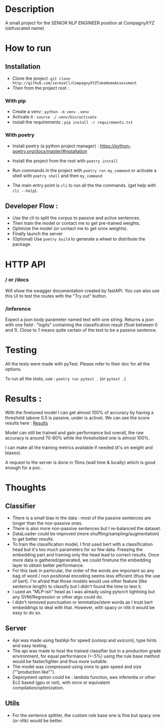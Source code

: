 # Description
A small project for the SENIOR NLP ENGINEER position at CompagnyXYZ (obfuscated name)

# How to run
## Installation
- Clone the project. `git clone http://github.com/ierezell/CompagnyXYZTakeHomeAssessment`
- Then from the project root :

### With pip 
- Create a venv : `python -m venv .venv`
- Activate it : `source ./.venv/bin/activate`
- install the requirements : `pip install -r requirements.txt`

### With poetry 
- Install poetry (a python project manager) : https://python-poetry.org/docs/master/#installation 
- Install the project from the root with `poetry install`
- Run commands in the project with `poetry run my_command` or activate a shell with `poetry shell` and then `my_command`

- The main entry point is `cli` to run all the the commands. (get help with `cli --help`).

## Developer Flow : 
- Use the cli to split the corpus to passive and active sentences.
- Then train the model or contact me to get pre-trained weights. 
- Optimize the model (or contact me to get onnx weights).
- Finally launch the server
- (Optional) Use `poetry build` to generate a wheel to distribute the package.


# HTTP API 

### / or /docs
Will show the swagger documentation created by fastAPI. You can also use this UI to test the routes with the "Try out" button.

### /inference 
Expect a json body parameter named text with one string.
Returns a json with one field : "logits" containing the classification result (float between 0 and 1). Close to 1 means quite certain of the text to be a passive sentence.

# Testing 
All the tests were made with pyTest. Please refer to their doc for all the options. 

To run all the tests, use : `poetry run pytest .` (or `pytest .`)

# Results : 
With the finetuned model I can get almost 100% of accuracy by having a threshold (above 0.5 is passive, under is active). We can see the score results here : 
[Results](./results.png)

Model can still be trained and gain performance but overall, the raw accuracy is around 70-80% while the thresholded one is almost 100%. 

I can make all the training metrics available if needed (it's on weight and biases). 

A request to the server is done in 15ms (wall time & locally) which is good enough for a poc.

# Thoughts 
## Classifier 
- There is a small bias in the data : most of the passive sentences are longer than the non-passive ones. 
- There is also more non-passive sentences but I re-balanced the dataset.
- DataLoader could be improved (more shuffling/sampling/augmentation) to get better results. 
- To train the classification model, I first used bert with a classification head but it's too much parameters for so few data. Freezing the embedding part and training only the head lead to correct results. Once more data is gathered/generated, we could finetune the embedding layer to obtain better performance. 
- For this task in particular, the order of the words are important so any bag of word / non positional encoding seems less efficient (thus the use of bert). I'm afraid that those models would use other feature (like sentence length) to classify but I didn't found the time to test it. 
- I used an "MLP-ish" head as I was already using pytorch lightning but any SVM/Regression or other algo could do. 
- I didn't removed punctuation or lemmatize/stem words as I trust bert embeddings to deal with that. However, with spacy or nltk it would be easy to do so. 

## Server
- Api was made using fastApi for speed (uvloop and uvicorn), type hints and easy testing. 
- The api was made to host the trained classifier but in a production grade environment, for equal performance (+-5%) using the rule base method would be faster/lighter and thus more suitable. 
- The model was compressed using onnx to gain speed and size (""production like""). 
- Deployment option could be : lambda function, aws inferentia or other Ec2 based (gpu or not), with onnx or equivalent compilation/optimization.

## Utils
- For the sentence splitter, the custom rule base one is fine but spacy one (or nltk) would be better. 
